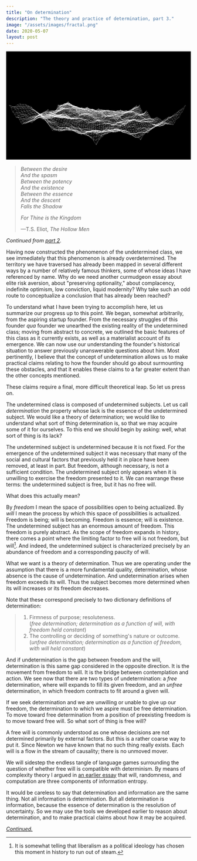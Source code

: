```yaml
---
title: "On determination"
description: "The theory and practice of determination, part 3."
image: "/assets/images/fractal.png"
date: 2020-05-07
layout: post
---
```


![](/assets/images/fractal.png)

> _Between the desire_  
> _And the spasm_  
> _Between the potency_  
> _And the existence_  
> _Between the essence_  
> _And the descent_  
> _Falls the Shadow_
>
> _For Thine is the Kingdom_
>
> —T.S. Eliot, _The Hollow Men_

_Continued from [part 2](/2020/04/30/undetermined.html)._

Having now constructed the phenomenon of the undetermined class, we see immediately that this phenomenon is already overdetermined. The territory we have traversed has already been mapped in several different ways by a number of relatively famous thinkers, some of whose ideas I have referenced by name. Why do we need another curmudgeon essay about elite risk aversion, about "preserving optionality," about complacency, indefinite optimism, low conviction, liquid modernity? Why take such an odd route to conceptualize a conclusion that has already been reached?

To understand what I have been trying to accomplish here, let us summarize our progress up to this point. We began, somewhat arbitrarily, from the aspiring startup founder. From the necessary struggles of this founder _qua_ founder we unearthed the existing reality of the undetermined class; moving from abstract to concrete, we outlined the basic features of this class as it currently exists, as well as a materialist account of its emergence. We can now use our understanding the founder's historical situation to answer previously unanswerable questions about him. Most pertinently, I believe that the concept of undetermination allows us to make practical claims relating to how the founder should go about surmounting these obstacles, and that it enables these claims to a far greater extent than the other concepts mentioned.

These claims require a final, more difficult theoretical leap. So let us press on.

The undetermined class is composed of undetermined subjects. Let us call _determination_ the property whose lack is the essence of the undetermined subject. We would like a theory of determination; we would like to understand what sort of thing determination is, so that we may acquire some of it for ourselves. To this end we should begin by asking: well, what sort of thing is its lack?

The undetermined subject is undetermined because it is not fixed. For the emergence of the undetermined subject it was necessary that many of the social and cultural factors that previously held it in place have been removed, at least in part. But freedom, although necessary, is not a sufficient condition. The undetermined subject only appears when it is unwilling to exercise the freedom presented to it. We can rearrange these terms: the undetermined subject is free, but it has no free will.

What does this actually mean?

By _freedom_ I mean the space of possibilities open to being actualized. By _will_ I mean the process by which this space of possibilities is actualized. Freedom is being; will is becoming. Freedom is essence; will is existence. The undetermined subject has an enormous amount of freedom. This freedom is purely abstract. As the scope of freedom expands in history, there comes a point where the limiting factor to free will is not freedom, but will[^libs]. And indeed, the undetermined subject is characterized precisely by an abundance of freedom and a corresponding paucity of will.

[^libs]: It is somewhat telling that liberalism as a political ideology has chosen this moment in history to run out of steam.

What we want is a theory of determination. Thus we are operating under the assumption that there is a more fundamental quality, determination, whose absence is the cause of undetermination. And undetermination arises when freedom exceeds its will. Thus the subject becomes more determined when its will increases or its freedom decreases.

Note that these correspond precisely to two dictionary definitions of determination:

> 1. Firmness of purpose; resoluteness.  
>    (_free determination; determination as a function of will, with freedom held constant_)
> 2. The controlling or deciding of something's nature or outcome.  
>    (_unfree determination; determination as a function of freedom, with will held constant_)

And if undetermination is the gap between freedom and the will, determination is this same gap considered in the opposite direction. It is the movement from freedom to will. It is the bridge between contemplation and action. We see now that there are two types of undetermination: a _free_ determination, where will expands to fill its given freedom, and an _unfree_ determination, in which freedom contracts to fit around a given will.

If we seek determination and we are unwilling or unable to give up our freedom, the determination to which we aspire must be free determination. To move toward free determination from a position of preexisting freedom is to move toward free will. So what sort of thing is free will?

A free will is commonly understood as one whose decisions are not determined primarily by external factors. But this is a rather coarse way to put it. Since Newton we have known that no such thing really exists. Each will is a flow in the stream of causality; there is no unmoved mover.

We will sidestep the endless tangle of language games surrounding the question of whether free will is compatible with determinism. By means of complexity theory I argued in [an earlier essay](/2020/03/31/entropy.html) that will, randomness, and computation are three components of information entropy.

It would be careless to say that determination and information are the same thing. Not all information is determination. But all determination is information, because the essence of determination is the resolution of uncertainty. So we may use the tools we developed earlier to reason about determination, and to make practical claims about how it may be acquired.

_[Continued.](/2020/05/10/praxis.html)_
